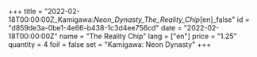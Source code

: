 +++
title = "2022-02-18T00:00:00Z_Kamigawa:_Neon_Dynasty_The_Reality_Chip_[en]_false"
id = "d859de3a-0be1-4e66-b438-1c3d4ee756cd"
date = "2022-02-18T00:00:00Z"
name = "The Reality Chip"
lang = ["en"]
price = "1.25"
quantity = 4
foil = false
set = "Kamigawa: Neon Dynasty"
+++

